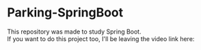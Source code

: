 # Parking-SpringBoot

This repository was made to study Spring Boot. <br>
If you want to do this project too, I'll be leaving the video link here:
